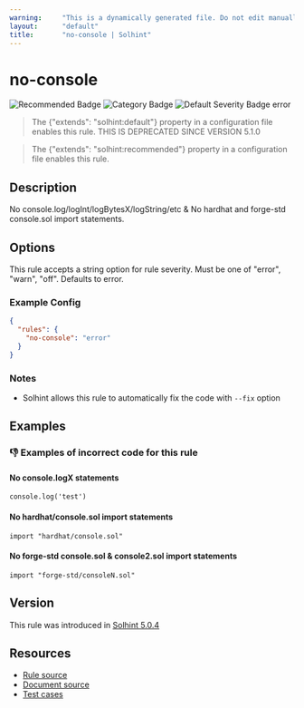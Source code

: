 ```yaml
---
warning:     "This is a dynamically generated file. Do not edit manually."
layout:      "default"
title:       "no-console | Solhint"
---
```


# no-console
![Recommended Badge](https://img.shields.io/badge/-Recommended-brightgreen)
![Category Badge](https://img.shields.io/badge/-Best%20Practices%20Rules-informational)
![Default Severity Badge error](https://img.shields.io/badge/Default%20Severity-error-red)
> The {"extends": "solhint:default"} property in a configuration file enables this rule. THIS IS DEPRECATED SINCE VERSION 5.1.0

> The {"extends": "solhint:recommended"} property in a configuration file enables this rule.


## Description
No console.log/logInt/logBytesX/logString/etc & No hardhat and forge-std console.sol import statements.

## Options
This rule accepts a string option for rule severity. Must be one of "error", "warn", "off". Defaults to error.

### Example Config
```json
{
  "rules": {
    "no-console": "error"
  }
}
```

### Notes
- Solhint allows this rule to automatically fix the code with `--fix` option

## Examples
### 👎 Examples of **incorrect** code for this rule

#### No console.logX statements

```solidity
console.log('test')
```

#### No hardhat/console.sol import statements

```solidity
import "hardhat/console.sol"
```

#### No forge-std console.sol & console2.sol import statements

```solidity
import "forge-std/consoleN.sol"
```

## Version
This rule was introduced in [Solhint 5.0.4](https://github.com/protofire/solhint/blob/v5.0.4)

## Resources
- [Rule source](https://github.com/protofire/solhint/blob/master/lib/rules/best-practices/no-console.js)
- [Document source](https://github.com/protofire/solhint/blob/master/docs/rules/best-practices/no-console.md)
- [Test cases](https://github.com/protofire/solhint/blob/master/test/rules/best-practices/no-console.js)
